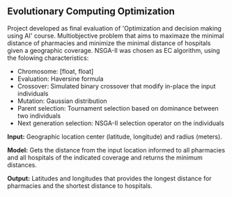 ## Evolutionary Computing Optimization
Project developed as final evaluation of 'Optimization and decision making using AI' course.
Multiobjective problem that aims to maximaze the minimal distance of pharmacies and minimize the minimal distance of hospitals given a geographic coverage.
NSGA-II was chosen as EC algorithm, using the folowing characteristics:
  - Chromosome: [float, float]
  - Evaluation: Haversine formula
  - Crossover: Simulated binary crossover that modify in-place the input individuals
  - Mutation: Gaussian distribution
  - Parent selection: Tournament selection based on dominance between two individuals
  - Next generation selection: NSGA-II selection operator on the individuals

  **Input:** Geographic location center (latitude, longitude) and radius (meters).

  **Model:** Gets the distance from the input location informed to all pharmacies and all hospitals of the indicated coverage and returns the minimum distances.

  **Output:** Latitudes and longitudes that provides the longest distance for pharmacies and the shortest distance to hospitals.
